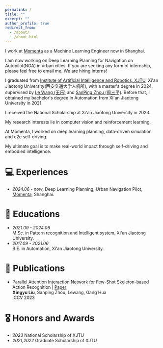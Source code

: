 ```yaml
---
permalink: /
title: ""
excerpt: ""
author_profile: true
redirect_from: 
  - /about/
  - /about.html
---
```


<!-- {% if site.google_scholar_stats_use_cdn %}
{% assign gsDataBaseUrl = "https://cdn.jsdelivr.net/gh/" | append: site.repository | append: "@" %}
{% else %}
{% assign gsDataBaseUrl = "https://raw.githubusercontent.com/" | append: site.repository | append: "/" %}
{% endif %}
{% assign url = gsDataBaseUrl | append: "google-scholar-stats/gs_data_shieldsio.json" %} -->

<span class='anchor' id='about-me'></span>

I work at [Momenta](https://www.momenta.cn/) as a Machine Learning Engineer now in Shanghai.

I am now working on Deep Learning Planning for Navigation on Autopilot(NOA) in urban cities. If you are seeking any form of internship, please feel free to email me. We are hiring interns!

I graduated from [Institute of Artificial Intelligence and Robotics, XJTU](http://www.aiar.xjtu.edu.cn/), Xi'an Jiaotong University(西安交通大学人机所), with a master's degree in 2024, supervised by [Le Wang (王乐)](https://gr.xjtu.edu.cn/web/lewang) 
and [SanPing Zhou (周三平)](https://gr.xjtu.edu.cn/web/spzhou). Before that, I obtained my bachelor's degree in Automation from Xi'an Jiaotong University in 2021.

I received the National Scholarship at Xi'an Jiaotong University in 2023.

My research interests lie in computer vision and reinforcement learning.

At Momenta, I worked on deep learning planning, data-driven simulation and e2e self-driving.

My ultimate goal is to make real-world impact through self-driving and embodied intelligence. 

# 💻 Experiences
- *2024.06 - now*, Deep Learning Planning, Urban Navigation Pilot, [Momenta](https://www.momenta.cn/), Shanghai.
  
# 📖 Educations
- *2021.09 - 2024.06* <br> M.Sc. in Pattern recognition and Intelligent system, Xi'an Jiaotong University.
- *2017.09 - 2021.06* <br> B.E. in Automation, Xi'an Jiaotong University.
  
# 📝 Publications 
- Parallel Attention Interaction Network for Few-Shot Skeleton-based Action Recognition \| [Paper](https://openaccess.thecvf.com/content/ICCV2023/papers/Liu_Parallel_Attention_Interaction_Network_for_Few-Shot_Skeleton-Based_Action_Recognition_ICCV_2023_paper.pdf)
<br>**Xingyu Liu**, Sanping Zhou, Lewang, Gang Hua
<br> ICCV 2023


# 🎖 Honors and Awards
- *2023* National Scholarship of XJTU
- *2021,2022* Graduate Scholarship of XJTU
